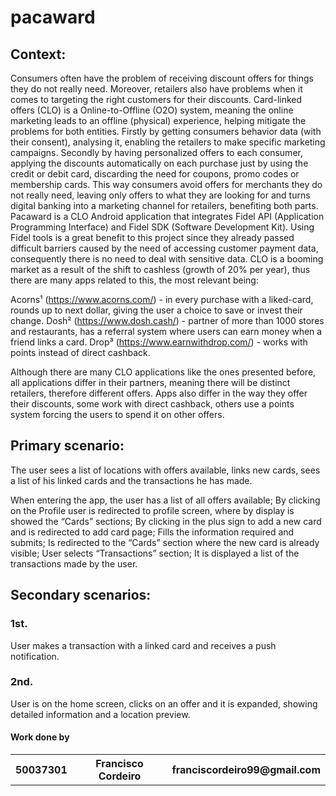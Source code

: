 # pacaward

<h2>Context:</h2>
<p>
Consumers often have the problem of receiving discount offers for things they do not really need. Moreover, retailers also have problems when it comes to targeting the right customers for their discounts.
Card-linked offers (CLO) is a Online-to-Offline (O2O) system, meaning the online marketing leads to an offline (physical) experience, helping mitigate the problems for both entities. Firstly by getting consumers behavior data (with their consent), analysing it, enabling the retailers to make specific marketing campaigns. Secondly by having personalized offers to each consumer, applying the discounts automatically on each purchase just by using the credit or debit card, discarding the need for coupons, promo codes or membership cards.
This way consumers avoid offers for merchants they do not really need, leaving only offers to what they are looking for and turns digital banking into a marketing channel for retailers, benefiting both parts.
Pacaward is a CLO Android application that integrates Fidel API (Application Programming Interface) and Fidel SDK (Software Development Kit). Using Fidel tools is a great benefit to this project since they already passed difficult barriers caused by the need of accessing customer payment data, consequently there is no need to deal with sensitive data. 
CLO is a booming market as a result of the shift to cashless (growth of 20% per year), thus there are many apps related to this, the most relevant being:

Acorns¹ (https://www.acorns.com/) - in every purchase with a liked-card, rounds up to next dollar, giving the user a choice to save or invest their change.
Dosh² (https://www.dosh.cash/) - partner of more than 1000 stores and restaurants, has a referral system where users can earn money when a friend links a card. 
Drop³ (https://www.earnwithdrop.com/) - works with points instead of direct cashback.

Although there are many CLO applications like the ones presented before, all applications differ in their partners, meaning there will be distinct retailers, therefore different offers. Apps also differ in the way they offer their discounts, some work with direct cashback, others use a points system forcing the users to spend it on other offers.
</p>
<h2>Primary scenario:</h2>
<p>
The user sees a list of locations with offers available, links new cards, sees a list of his linked cards and the transactions he has made.

When entering the app, the user has a list of all offers available;
By clicking on the Profile user is redirected to profile screen, where by display is showed the “Cards” sections;
By clicking in the plus sign to add a new card and is redirected to add card page;
Fills the information required and submits;
Is redirected to the “Cards” section where the new card is already visible;
User selects “Transactions” section;
It is displayed a list of the transactions made by the user.
</p>
<h2>Secondary scenarios:</h2>

<h3>1st.</h3>
	<p> 
  User makes a transaction with a linked card and receives a push notification.
  </p>
<h3>2nd.</h3>
  <p>
	User is on the home screen, clicks on an offer and it is expanded, showing detailed information and a location preview.
  </p>
  
  <h4>Work done by</h4>
<table>
  <tr>
    <th>50037301</th>
    <th>Francisco Cordeiro</th>
    <th>franciscordeiro99@gmail.com</th>
  </tr>
  </table>

